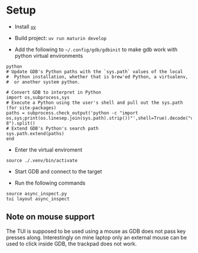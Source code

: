 # Setup
- Install [`uv`](https://github.com/astral-sh/uv)
- Build project: `uv run maturin develop`

- Add the following to `~/.config/gdb/gdbinit` to make gdb work with python virtual environments
```
python
# Update GDB's Python paths with the `sys.path` values of the local
#  Python installation, whether that is brew'ed Python, a virtualenv,
#  or another system python.

# Convert GDB to interpret in Python
import os,subprocess,sys
# Execute a Python using the user's shell and pull out the sys.path (for site-packages)
paths = subprocess.check_output('python -c "import os,sys;print(os.linesep.join(sys.path).strip())"',shell=True).decode("utf-8").split()
# Extend GDB's Python's search path
sys.path.extend(paths)
end
```
- Enter the virtual enviroment
```
source ./.venv/bin/activate
```
- Start GDB and connect to the target

- Run the following commands
```
source async_inspect.py
tui layout async_inspect
```


## Note on mouse support
The TUI is supposed to be used using a mouse as GDB does not pass key presses along. Interestingly
on mine laptop only an external mouse can be used to click inside GDB, the trackpad does not work.
